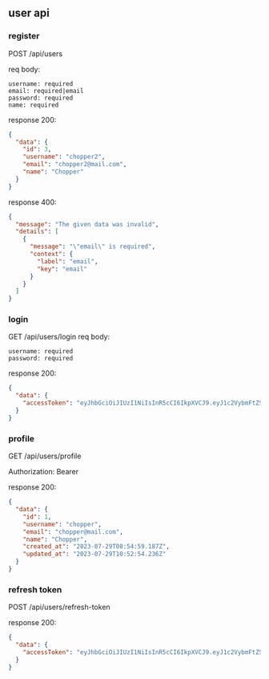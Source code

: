 ## user api

### register
POST /api/users

req body:
```
username: required
email: required|email
password: required
name: required
```

response 200:
```json
{
  "data": {
    "id": 3,
    "username": "chopper2",
    "email": "chopper2@mail.com",
    "name": "Chopper"
  }
}
```

response 400:
```json
{
  "message": "The given data was invalid",
  "details": [
    {
      "message": "\"email\" is required",
      "context": {
        "label": "email",
        "key": "email"
      }
    }
  ]
}
```

### login
GET /api/users/login
req body:
```
username: required
password: required
```

response 200:
```json
{
  "data": {
    "accessToken": "eyJhbGciOiJIUzI1NiIsInR5cCI6IkpXVCJ9.eyJ1c2VybmFtZSI6ImNob3BwZXIiLCJuYW1lIjoiQ2hvcHBlciIsImVtYWlsIjoiY2hvcHBlckBtYWlsLmNvbSIsImlhdCI6MTY5MDYyNzgzNywiZXhwIjoxNjkwNzE0MjM3fQ.0ajwtu54ugf_ahFTl1gdbop9Jtmxn5EZmJUy3dD2dCk"
  }
}
```

### profile
GET /api/users/profile

Authorization: Bearer

response 200:
```json
{
  "data": {
    "id": 1,
    "username": "chopper",
    "email": "chopper@mail.com",
    "name": "Chopper",
    "created_at": "2023-07-29T08:54:59.187Z",
    "updated_at": "2023-07-29T10:52:54.236Z"
  }
}
```

### refresh token
POST /api/users/refresh-token

response 200:
```json
{
  "data": {
    "accessToken": "eyJhbGciOiJIUzI1NiIsInR5cCI6IkpXVCJ9.eyJ1c2VybmFtZSI6ImNob3BwZXIiLCJuYW1lIjoiQ2hvcHBlciIsImVtYWlsIjoiY2hvcHBlckBtYWlsLmNvbSIsImlhdCI6MTY5MDYzODcyNywiZXhwIjoxNjkwNjM4NzQ3fQ.qXhuoB5DeZgpkt39LYh5lcTRtaV80bWKwi0sGrSi-U8"
  }
}
```